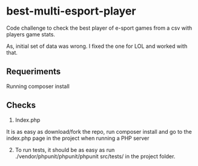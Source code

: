 # best-multi-esport-player

Code challenge to check the best player of e-sport games from a csv with players game stats.

As, initial set of data was wrong. I fixed the one for LOL and worked with that.

## Requeriments

Running composer install

## Checks

1. Index.php

It is as easy as download/fork the repo, run composer install and go to the index.php page in the project when running a PHP server

2. To run tests, it should be as easy as run ./vendor/phpunit/phpunit/phpunit src/tests/ in the project folder.

